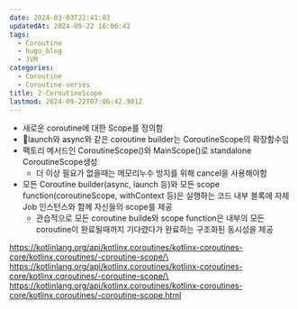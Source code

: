 ```yaml
---
date: 2024-03-03T22:41:03
updatedAt: 2024-09-22 16:06:42
tags:
  - Coroutine
  - hugo_blog
  - JVM
categories:
  - Coroutine
  - Coroutine-series
title: 2-CoroutineScope
lastmod: 2024-09-22T07:06:42.901Z
---
```

* 새로운 coroutine에 대한 Scope를 정의함
* launch와 async와 같은 coroutine builder는 CoroutineScope의 확장함수임
* 팩토리 메서드인 CoroutineScope()와 MainScope()로 standalone CoroutineScope생성
  * 더 이상 필요가 없을때는 메모리누수 방지를 위해 cancel을 사용해야함
* 모든 Coroutine builder(async, launch 등)와 모든 scope function(coroutineScope, withContext 등)은 실행하는 코드 내부 블록에 자체 Job 인스턴스와 함께 자신들의 scope를 제공
  * 관습적으로 모든 coroutine builde와 scope function은 내부의 모든 coroutine이 완료될때까지 기다렸다가 완료하는 구조화된 동시성을 제공

https://kotlinlang.org/api/kotlinx.coroutines/kotlinx-coroutines-core/kotlinx.coroutines/-coroutine-scope/\
https://kotlinlang.org/api/kotlinx.coroutines/kotlinx-coroutines-core/kotlinx.coroutines/-coroutine-scope/\
https://kotlinlang.org/api/kotlinx.coroutines/kotlinx-coroutines-core/kotlinx.coroutines/-coroutine-scope.html
